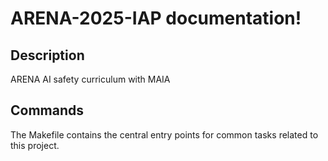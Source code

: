 # ARENA-2025-IAP documentation!



## Description

ARENA AI safety curriculum with MAIA


## Commands

The Makefile contains the central entry points for common tasks related to this project.

